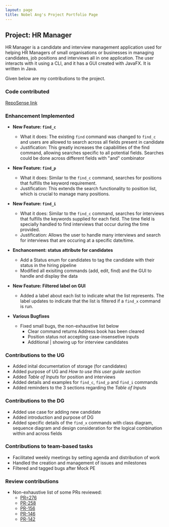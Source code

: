 ```yaml
---
layout: page
title: Nobel Ang's Project Portfolio Page
---
```


## Project: HR Manager

HR Manager is a candidate and interview management application used for helping HR Managers of small organisations
or businesses in managing candidates, job positions and interviews all in one application.
The user interacts with it using a CLI, and it has a GUI created with JavaFX. It is written in Java.

Given below are my contributions to the project.

### Code contributed

[RepoSense link](https://nus-cs2103-ay2122s1.github.io/tp-dashboard/?search=&sort=groupTitle&sortWithin=title&timeframe=commit&mergegroup=&groupSelect=groupByRepos&breakdown=true&checkedFileTypes=docs~functional-code~test-code~other&since=2021-09-17&tabOpen=true&tabType=authorship&tabAuthor=angnobel&tabRepo=AY2122S1-CS2103T-W13-1%2Ftp%5Bmaster%5D&authorshipIsMergeGroup=false&authorshipFileTypes=docs~functional-code~test-code~other&authorshipIsBinaryFileTypeChecked=false)

### Enhancement Implemented
* **New Feature: `find_c`**
    * What it does: The existing `find` command was changed to `find_c` and users are allowed to search across all fields present in candidate
    * Justification: This greatly increases the capabilities of the find command, allowing searches specific to all potential fields. Searches could be done across different fields with "and" combinator
    
* **New Feature: `find_p`**
    * What it does: Similar to the `find_c` command, searches for positions that fulfills the keyword requirement.
    * Justification: This extends the search functionality to position list, which is crucial to manage many positions.

* **New Feature: `find_i`**
    * What it does: Similar to the `find_c` command, searches for interviews that fulfills the keywords supplied for each field. The time field is specially handled to find interviews that occur during the time provided.
    * Justification: Allows the user to handle many interviews and search for interviews that are occuring at a specific date/time.

* **Enchancement: status attribute for candidates**
    * Add a Status enum for candidates to tag the candidate with their status in the hiring pipeline
    * Modified all exisiting commands (add, edit, find) and the GUI to handle and display the data

* **New Feature: Filtered label on GUI**
    * Added a label about each list to indicate what the list represents. The label updates to indicate that the list is filtered if a `find_x` command is run.
    
* **Various Bugfixes**
    * Fixed small bugs, the non-exhaustive list below 
        * Clear command returns Address book has been cleared
        * Position status not accepting case-insensetive inputs
        * Additional | showing up for interview candidates

### Contributions to the UG
* Added inital documentation of storage (for candidates) 
* Added purpose of UG and *How to use this user guide section*
* Added *Table of Inputs* for position and interviews
* Added details and examples for `find_c`, `find_p` and `find_i` commands
* Added reminders to the 3 sections regarding the *Table of Inputs*

### Contributions to the DG
* Added use case for adding new candidate
* Added introduction and purpose of DG
* Added specific details of the `find_x` commands with class diagram, sequence diagram and design consideration for the logical combination within and across fields

### Contributions to team-based tasks
* Facilitated weekly meetings by setting agenda and distribution of work
* Handled the creation and management of issues and milestones
* Filtered and tagged bugs after Mock PE

### Review contributions
* Non-exhaustive list of some PRs reviewed:
    * [PR=276](https://github.com/AY2122S1-CS2103T-W13-1/tp/pull/276)
    * [PR-258](https://github.com/AY2122S1-CS2103T-W13-1/tp/pull/258)
    * [PR-156](https://github.com/AY2122S1-CS2103T-W13-1/tp/pull/156)
    * [PR-146](https://github.com/AY2122S1-CS2103T-W13-1/tp/pull/146)
    * [PR-142](https://github.com/AY2122S1-CS2103T-W13-1/tp/pull/142)
    